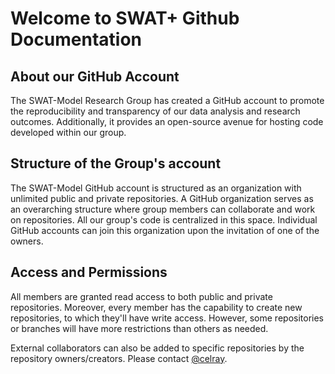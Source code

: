 # Welcome to SWAT+ Github Documentation

## About our GitHub Account

The SWAT-Model Research Group has created a GitHub account to promote the reproducibility and transparency of our data analysis and research outcomes. Additionally, it provides an open-source avenue for hosting code developed within our group.

## Structure of the Group's account
The SWAT-Model GitHub account is structured as an organization with unlimited public and private repositories. A GitHub organization serves as an overarching structure where group members can collaborate and work on repositories. All our group's code is centralized in this space. Individual GitHub accounts can join this organization upon the invitation of one of the owners.

## Access and Permissions
All members are granted read access to both public and private repositories. Moreover, every member has the capability to create new repositories, to which they'll have write access. However, some repositories or branches will have more restrictions than others as needed.

External collaborators can also be added to specific repositories by the repository owners/creators. Please contact [@celray](mailto:celrayjames.chawanda@agnet.tamu.edu).
